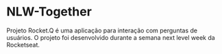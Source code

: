 ﻿# NLW-Together
Projeto Rocket.Q é uma aplicação para interação com perguntas de usuários. O projeto foi desenvolvido durante a semana next level week da Rocketseat.
